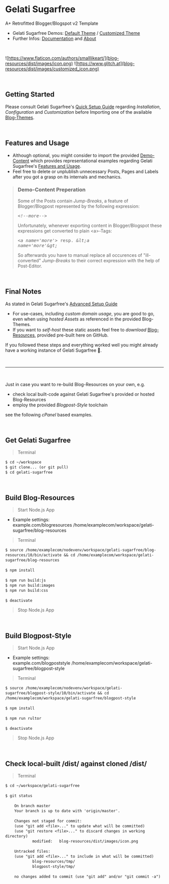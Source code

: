# Gelati Sugarfree

A+ Retrofitted Blogger/Blogspot v2 Template

- Gelati Sugarfree Demos: [Default Theme](https://gelati.sugar3.io/) / [Customized Theme](https://www.glitch.at/)
- Further Infos: [Documentation](https://gelati.sugar3.io/p/docs.html) and [About](https://gelati.sugar3.io/p/about.html)

<br>

![https://www.flaticon.com/authors/smalllikeart/](blog-resources/dist/images/icon.png)
![https://www.glitch.at](blog-resources/dist/images/customized_icon.png)

<br>

## Getting Started

Please consult Gelati Sugarfree's [Quick Setup Guide](https://gelati.sugar3.io/p/docs.html#quick_installation) regarding <i>Installation</i>, <i>Configuration</i> and <i>Customization</i> before Importing one of the available [Blog-Themes](blog-theme).

<br>

## Features and Usage
* Although optional, you might consider to import the provided [Demo-Content](demo-content) which provides representational examples regarding Gelati Sugarfree's [Features and Usage](https://gelati.sugar3.io/p/about.html).
* Feel free to delete or unplublish unnecessary Posts, Pages and Labels after you got a grasp on its internals and mechanics.
> ### Demo-Content Preperation
> Some of the Posts contain <i>Jump-Breaks</i>, a feature of Blogger/Blogpost represented by the following expression: <pre><i>&lt;!--more--&gt;</i></pre> 
> Unfortunately, whenever exporting content in Blogger/Blogspot these expressions get converted to plain &lt;a&gt;-Tags: <pre><i>&lt;a name='more'&gt;</i> resp. <i>&amp;lt;a name='more'&amp;gt;</i></pre>
> So afterwards you have to manual replace all occurences of "ill-converted" <i>Jump-Breaks</i> to their correct expression with the help of Post-Editor.

<br>

## Final Notes

As stated in Gelati Sugarfree's [Advanced Setup Guide](https://gelati.sugar3.io/p/docs.html#advanced_setup)
* For use-cases, including <i>custom domain usage</i>, you are good to go, even when using <i>hosted Assets</i> as referenced in the provided Blog-Themes.
* If you want to <i>self-host</i> these static assets feel free to <i>download</i> [Blog-Resources](blog-resources), provided pre-built here on GitHub.

If you followed these steps and everything worked well you might already have a working instance of Gelati Sugarfree 🎉.

<br>
<hr>
<br>

Just in case you want to re-build Blog-Resources on your own, e.g.

* check local built-code against Gelati Sugarfree's provided or hosted Blog-Resources
* employ the provided <i>Blogpost-Style</i> toolchain

see the following <i>cPanel</i> based examples.

<br>

## Get Gelati Sugarfree 
> Terminal
```
$ cd ~/workspace
$ git clone... (or git pull)
$ cd gelati-sugarfree
```

<br>

## Build Blog-Resources
> Start Node.js App
* Example settings:<br>
example.com/blogresources /home/examplecom/workspace/gelati-sugarfree/blog-resources
> Terminal
```
$ source /home/examplecom/nodevenv/workspace/gelati-sugarfree/blog-resources/10/bin/activate && cd /home/examplecom/workspace/gelati-sugarfree/blog-resources

$ npm install

$ npm run build:js
$ npm run build:images
$ npm run build:css

$ deactivate
```
> Stop Node.js App

<br>

## Build Blogpost-Style 
> Start Node.js App
* Example settings:<br>
example.com/blogpoststyle /home/examplecom/workspace/gelati-sugarfree/blogpost-style
> Terminal
```
$ source /home/examplecom/nodevenv/workspace/gelati-sugarfree/blogpost-style/10/bin/activate && cd /home/examplecom/workspace/gelati-sugarfree/blogpost-style

$ npm install

$ npm run rultor

$ deactivate
```
> Stop Node.js App

<br>

## Check local-built /dist/ against cloned /dist/
> Terminal
```
$ cd ~/workspace/gelati-sugarfree

$ git status

    On branch master
    Your branch is up to date with 'origin/master'.

    Changes not staged for commit:
    (use "git add <file>..." to update what will be committed)
    (use "git restore <file>..." to discard changes in working directory)
            modified:   blog-resources/dist/images/icon.png

    Untracked files:
    (use "git add <file>..." to include in what will be committed)
            blog-resources/tmp/
            blogpost-style/tmp/

    no changes added to commit (use "git add" and/or "git commit -a")
```